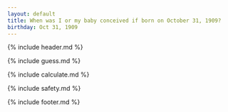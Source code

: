 ```yaml
---
layout: default
title: When was I or my baby conceived if born on October 31, 1909?
birthday: Oct 31, 1909
---
```


{% include header.md %}

{% include guess.md %}

{% include calculate.md %}

{% include safety.md %}

{% include footer.md %}



